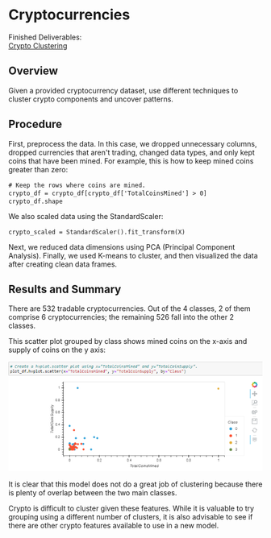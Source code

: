 # Cryptocurrencies
Finished Deliverables:  
[Crypto Clustering](/crypto_clustering.ipynb)  
## Overview
Given a provided cryptocurrency dataset, use different techniques to cluster crypto components and uncover patterns.
## Procedure
First, preprocess the data.  In this case, we dropped unnecessary columns, dropped currencies that aren't trading, changed data types, and only kept coins that have been mined.  For example, this is how to keep mined coins greater than zero:  
  
```
# Keep the rows where coins are mined.
crypto_df = crypto_df[crypto_df['TotalCoinsMined'] > 0]
crypto_df.shape
```  
  
We also scaled data using the StandardScaler:  
```
crypto_scaled = StandardScaler().fit_transform(X)
```  
  
Next, we reduced data dimensions using PCA (Principal Component Analysis).  Finally, we used K-means to cluster, and then visualized the data after creating clean data frames.

## Results and Summary
There are 532 tradable cryptocurrencies.  Out of the 4 classes, 2 of them comprise 6 cryptocurrencies; the remaining 526 fall into the other 2 classes.  
  
This scatter plot grouped by class shows mined coins on the x-axis and supply of coins on the y axis:  
  
![Scatter Plot](/Images/scatter.png "Scatter Plot")  
  
It is clear that this model does not do a great job of clustering because there is plenty of overlap between the two main classes.  
  
Crypto is difficult to cluster given these features.  While it is valuable to try grouping using a different number of clusters, it is also advisable to see if there are other crypto features available to use in a new model.
